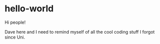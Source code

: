 # hello-world

Hi people!

Dave here and I need to remind myself of all the cool coding stuff I forgot since Uni.
